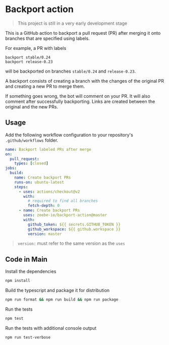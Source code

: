 # Backport action

> This project is still in a very early development stage

This is a GitHub action to backport a pull request (PR) after merging it onto branches that are specified using labels.

For example, a PR with labels

```
backport stable/0.24
backport release-0.23
```

will be backported on branches `stable/0.24` and `release-0.23`.

A backport consists of creating a branch with the changes of the original PR and creating a new PR to merge them.

If something goes wrong, the bot will comment on your PR.
It will also comment after successfully backporting.
Links are created between the original and the new PRs.

## Usage

Add the following workflow configuration to your repository's `.github/workflows` folder.

```yaml
name: Backport labeled PRs after merge
on:
  pull_request:
    types: [closed]
jobs:
  build:
    name: Create backport PRs
    runs-on: ubuntu-latest
    steps:
      - uses: actions/checkout@v2
        with:
          # required to find all branches
          fetch-depth: 0
      - name: Create backport PRs
        uses: zeebe-io/backport-action@master
        with:
          github_token: ${{ secrets.GITHUB_TOKEN }}
          github_workspace: ${{ github.workspace }}
          version: master
```

> `version:` must refer to the same version as the `uses`

## Code in Main

Install the dependencies  
```bash
npm install
```

Build the typescript and package it for distribution
```bash
npm run format && npm run build && npm run package
```

Run the tests
```bash
npm test
```

Run the tests with additional console output
```bash
npm run test-verbose
```